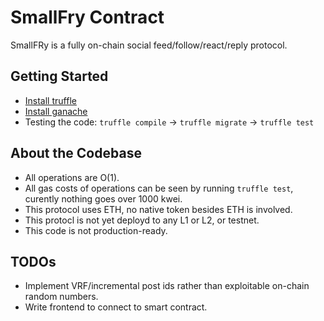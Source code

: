 # SmallFry Contract
SmallFRy is a fully on-chain social feed/follow/react/reply protocol.

## Getting Started
- [Install truffle](https://www.trufflesuite.com/docs/truffle/getting-started/installation)
- [Install ganache](https://www.trufflesuite.com/docs/ganache/quickstart)
- Testing the code: `truffle compile` -> `truffle migrate` -> `truffle test`

## About the Codebase
- All operations are O(1).
- All gas costs of operations can be seen by running `truffle test`, curently nothing goes over 1000 kwei.
- This protocol uses ETH, no native token besides ETH is involved.
- This protocl is not yet deployd to any L1 or L2, or testnet.
- This code is not production-ready.

## TODOs
- Implement VRF/incremental post ids rather than exploitable on-chain random numbers.
- Write frontend to connect to smart contract.





